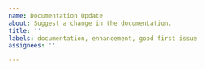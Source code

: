 ```yaml
---
name: Documentation Update
about: Suggest a change in the documentation.
title: ''
labels: documentation, enhancement, good first issue
assignees: ''

---
```



